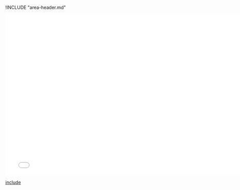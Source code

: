 !INCLUDE "area-header.md"

<iframe src="../../measurement-area.html" width="770" height="500" frameBorder="0" seamless="seamless">
</iframe>

[include](../../measurement-area.html)

